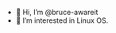 - 👋 Hi, I’m @bruce-awareit
- 👀 I’m interested in Linux OS.


<!---
bruce-awareit/bruce-awareit is a ✨ special ✨ repository because its `README.md` (this file) appears on your GitHub profile.
You can click the Preview link to take a look at your changes.
--->
